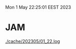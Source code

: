 Mon  1 May 22:25:01 EEST 2023
# JAM
<a href='./cache/202305/01_22.log'>./cache/202305/01_22.log</a>
